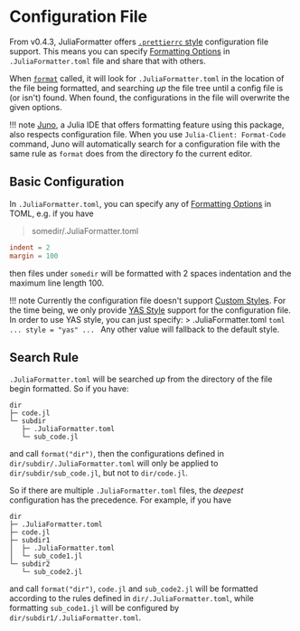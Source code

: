 # Configuration File

From v0.4.3, JuliaFormatter offers [`.prettierrc` style](https://prettier.io/docs/en/configuration.html)
configuration file support.
This means you can specify [Formatting Options](@ref) in `.JuliaFormatter.toml` file and share that with others.

When [`format`](@ref) called, it will look for `.JuliaFormatter.toml` in the location of the file being formatted,
and searching _up_ the file tree until a config file is (or isn't) found.
When found, the configurations in the file will overwrite the given options.

!!! note
    [Juno](https://junolab.org/), a Julia IDE that offers formatting feature using this package, also respects
    configuration file.
    When you use `Julia-Client: Format-Code` command, Juno will automatically search for a configuration file with the
    same rule as `format` does from the directory fo the current editor.


## Basic Configuration

In `.JuliaFormatter.toml`, you can specify any of [Formatting Options](@ref) in TOML, e.g. if you have
> somedir/.JuliaFormatter.toml
```toml
indent = 2
margin = 100
```
then files under `somedir` will be formatted with 2 spaces indentation and the maximum line length 100.

!!! note
    Currently the configuration file doesn't support [Custom Styles](@ref).
    For the time being, we only provide [YAS Style](@ref) support for the configuration file.
    In order to use YAS style, you can just specify:
    > .JuliaFormatter.toml
    ```toml
    ...
    style = "yas"
    ...
    ```
    Any other value will fallback to the default style.


## Search Rule

`.JuliaFormatter.toml` will be searched _up_ from the directory of the file begin formatted.
So if you have:
```
dir
├─ code.jl
└─ subdir
   ├─ .JuliaFormatter.toml
   └─ sub_code.jl
```
and call `format("dir")`, then the configurations defined in `dir/subdir/.JuliaFormatter.toml` will only be applied to
`dir/subdir/sub_code.jl`, but not to `dir/code.jl`.

So if there are multiple `.JuliaFormatter.toml` files, the _deepest_ configuration has the precedence.
For example, if you have
```
dir
├─ .JuliaFormatter.toml
├─ code.jl
├─ subdir1
│  ├─ .JuliaFormatter.toml
│  └─ sub_code1.jl
└─ subdir2
   └─ sub_code2.jl
```
and call `format("dir")`, `code.jl` and `sub_code2.jl` will be formatted according to the rules defined in
`dir/.JuliaFormatter.toml`, while formatting `sub_code1.jl` will be configured by `dir/subdir1/.JuliaFormatter.toml`.
